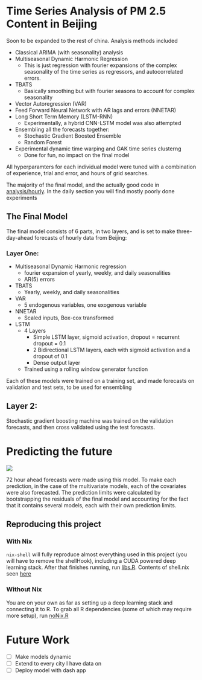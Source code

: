 # Time Series Analysis of PM 2.5 Content in Beijing

Soon to be expanded to the rest of china. Analysis methods included

* Classical ARIMA (with seasonality) analysis
* Multiseasonal Dynamic Harmonic Regression 
	* This is just regression with fourier expansions of the complex seasonality of the time series as regressors, and autocorrelated errors.
* TBATS
	* Basically smoothing but with fourier seasons to account for complex seasonality
* Vector Autoregression (VAR)
* Feed Forward Neural Network with AR lags and errors (NNETAR)
* Long Short Term Memory (LSTM-RNN)
	* Experimentally, a hybrid CNN-LSTM model was also attempted
* Ensembling all the forecasts together:
	* Stochastic Gradient Boosted Ensemble
	* Random Forest
* Experimental dynamic time warping and GAK time series clusterng
	* Done for fun, no impact on the final model


All hyperparamters for each individual model were tuned with a combination of experience, trial and error, and hours of grid searches.

The majority of the final model, and the actually good code in [analysis/hourly](analysis/hourly). In the daily section you will find mostly poorly done experiments

## The Final Model

The final model consists of 6 parts, in two layers, and is set to make three-day-ahead forecasts of hourly data from Beijing:

### Layer One:

* Multiseasonal Dynamic Harmonic regression
	* fourier expansion of yearly, weekly, and daily seasonalities
	* AR(5) errors
* TBATS
	* Yearly, weekly, and daily seasonalities
* VAR
	* 5 endogenous variables, one exogenous variable
* NNETAR
	* Scaled inputs, Box-cox transformed
* LSTM
	* 4 Layers
		* Simple LSTM layer, sigmoid activation, dropout = recurrent dropout = 0.1 
		* 2 Bidirectional LSTM layers, each with sigmoid activation and a dropout of 0.1
		* Dense output layer
	* Trained using a rolling window generator function

	   


Each of these models were trained on a training set, and made forecasts on validation and test sets, to be used for ensembling

## Layer 2:

Stochastic gradient boosting machine was trained on the validation forecasts, and then cross validated using the test forecasts.

# Predicting the future

![](https://github.com/josephsdavid/ChinesePM/blob/master/analysis/hourly/fig/unnamed-chunk-105-1.png)

72 hour ahead forecasts were made using this model. To make each prediction, in the case of the multivariate models, each of the covariates were also forecasted. The prediction limits were calculated by bootstrapping the residuals of the final model and accounting for the fact that it contains several models, each with their own prediction limits.

## Reproducing this project

### With Nix

`nix-shell` will fully reproduce almost everything used in this project (you will have to remove the shellHook), including a CUDA powered deep learning stack. After that finishes running, run [libs.R](libs.R). Contents of shell.nix seen [here](shell.nix)

### Without Nix

You are on your own as far as setting up a deep learning stack and connecting it to R. To grab all R dependencies (some of which may require more setup), run [noNix.R](noNix.R)


# Future Work

- [ ] Make models dynamic
- [ ] Extend to every city I have data on
- [ ] Deploy model with dash app
